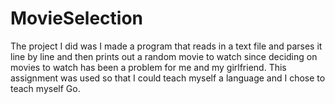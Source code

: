 # MovieSelection
 
The  project I did was I made a program that reads in a text file and parses it line by line and then prints out a random movie to watch since deciding on movies to watch has been a problem for me and my girlfriend. This assignment was used so that I could teach myself a language and I chose to teach myself Go.
